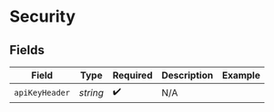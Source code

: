 # Security


## Fields

| Field              | Type               | Required           | Description        | Example            |
| ------------------ | ------------------ | ------------------ | ------------------ | ------------------ |
| `apiKeyHeader`     | *string*           | :heavy_check_mark: | N/A                |                    |